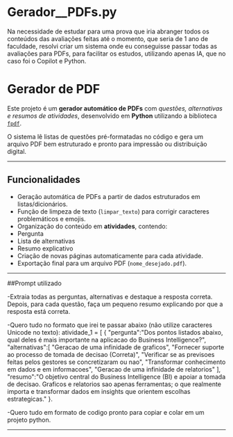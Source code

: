 ﻿# Gerador__PDFs.py
Na necessidade de estudar para uma prova que iria abranger todos os conteúdos das avaliações feitas até o momento, que seria de 1 ano de faculdade, resolvi criar um sistema onde eu conseguisse passar todas as avaliações para PDFs, para facilitar os estudos, utilizando apenas IA, que no caso foi o Copilot e Python.


#  Gerador de PDF

Este projeto é um **gerador automático de PDFs** com *questões, alternativas e resumos de atividades*, desenvolvido em **Python** utilizando a biblioteca [`fpdf`](https://pyfpdf.github.io/fpdf2/).

O sistema lê listas de questões pré-formatadas no código e gera um arquivo PDF bem estruturado e pronto para impressão ou distribuição digital.

---

##  Funcionalidades

-  Geração automática de PDFs a partir de dados estruturados em listas/dicionários.  
-  Função de limpeza de texto (`limpar_texto`) para corrigir caracteres problemáticos e emojis.  
-  Organização do conteúdo em **atividades**, contendo:
  - Pergunta  
  - Lista de alternativas  
  - Resumo explicativo  
-  Criação de novas páginas automaticamente para cada atividade.  
-  Exportação final para um arquivo PDF (`nome_desejado.pdf`).

---

##Prompt utilizado

-Extraia todas as perguntas, alternativas e destaque a resposta correta. Depois, para cada questão, faça um pequeno resumo explicando por que a resposta está correta.

-Quero tudo no formato que irei te passar abaixo (não utilize caracteres Unicode no texto):
atividade_1 = [ { "pergunta":"Dos pontos listados abaixo, qual deles é mais importante na aplicacao do Business Intelligence?", "alternativas":[ "Geracao de uma infinidade de graficos", "Fornecer suporte ao processo de tomada de decisao (Correta)", "Verificar se as previsoes feitas pelos gestores se concretizaram ou nao", "Transformar conhecimento em dados e em informacoes", "Geracao de uma infinidade de relatorios" ], "resumo":"O objetivo central do Business Intelligence (BI) e apoiar a tomada de decisao. Graficos e relatorios sao apenas ferramentas; o que realmente importa e transformar dados em insights que orientem escolhas estrategicas." }.

-Quero tudo em formato de codigo pronto para copiar e colar em um projeto python.

---




